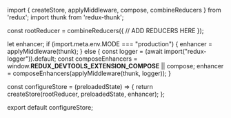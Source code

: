 import { createStore, applyMiddleware, compose, combineReducers } from 'redux';
import thunk from 'redux-thunk';

const rootReducer = combineReducers({
  // ADD REDUCERS HERE
});

let enhancer;
if (import.meta.env.MODE === "production") {
  enhancer = applyMiddleware(thunk);
} else {
  const logger = (await import("redux-logger")).default;
  const composeEnhancers =
    window.__REDUX_DEVTOOLS_EXTENSION_COMPOSE__ || compose;
  enhancer = composeEnhancers(applyMiddleware(thunk, logger));
}

const configureStore = (preloadedState) => {
  return createStore(rootReducer, preloadedState, enhancer);
};

export default configureStore;
